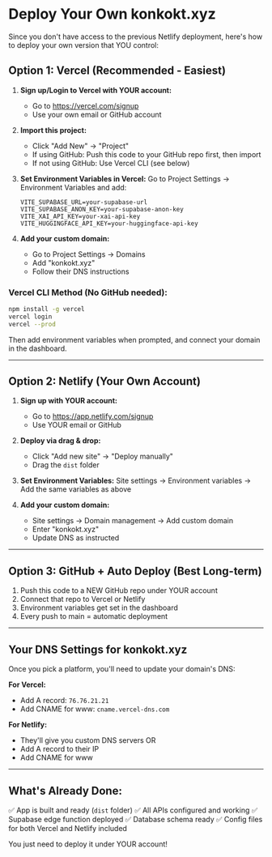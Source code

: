 # Deploy Your Own konkokt.xyz

Since you don't have access to the previous Netlify deployment, here's how to deploy your own version that YOU control:

## Option 1: Vercel (Recommended - Easiest)

1. **Sign up/Login to Vercel with YOUR account:**
   - Go to https://vercel.com/signup
   - Use your own email or GitHub account

2. **Import this project:**
   - Click "Add New" → "Project"
   - If using GitHub: Push this code to your GitHub repo first, then import
   - If not using GitHub: Use Vercel CLI (see below)

3. **Set Environment Variables in Vercel:**
   Go to Project Settings → Environment Variables and add:
   ```
   VITE_SUPABASE_URL=your-supabase-url
   VITE_SUPABASE_ANON_KEY=your-supabase-anon-key
   VITE_XAI_API_KEY=your-xai-api-key
   VITE_HUGGINGFACE_API_KEY=your-huggingface-api-key
   ```

4. **Add your custom domain:**
   - Go to Project Settings → Domains
   - Add "konkokt.xyz"
   - Follow their DNS instructions

### Vercel CLI Method (No GitHub needed):

```bash
npm install -g vercel
vercel login
vercel --prod
```

Then add environment variables when prompted, and connect your domain in the dashboard.

---

## Option 2: Netlify (Your Own Account)

1. **Sign up with YOUR account:**
   - Go to https://app.netlify.com/signup
   - Use YOUR email or GitHub

2. **Deploy via drag & drop:**
   - Click "Add new site" → "Deploy manually"
   - Drag the `dist` folder

3. **Set Environment Variables:**
   Site settings → Environment variables → Add the same variables as above

4. **Add your custom domain:**
   - Site settings → Domain management → Add custom domain
   - Enter "konkokt.xyz"
   - Update DNS as instructed

---

## Option 3: GitHub + Auto Deploy (Best Long-term)

1. Push this code to a NEW GitHub repo under YOUR account
2. Connect that repo to Vercel or Netlify
3. Environment variables get set in the dashboard
4. Every push to main = automatic deployment

---

## Your DNS Settings for konkokt.xyz

Once you pick a platform, you'll need to update your domain's DNS:

**For Vercel:**
- Add A record: `76.76.21.21`
- Add CNAME for www: `cname.vercel-dns.com`

**For Netlify:**
- They'll give you custom DNS servers OR
- Add A record to their IP
- Add CNAME for www

---

## What's Already Done:
✅ App is built and ready (`dist` folder)
✅ All APIs configured and working
✅ Supabase edge function deployed
✅ Database schema ready
✅ Config files for both Vercel and Netlify included

You just need to deploy it under YOUR account!
